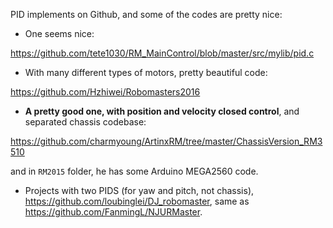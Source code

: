 PID implements on Github, and some of the codes are pretty nice:

* One seems nice: 

https://github.com/tete1030/RM_MainControl/blob/master/src/mylib/pid.c

* With many different types of motors, pretty beautiful code:

https://github.com/Hzhiwei/Robomasters2016

* **A pretty good one, with position and velocity closed control**, and separated chassis codebase:

https://github.com/charmyoung/ArtinxRM/tree/master/ChassisVersion_RM3510

and in `RM2015` folder, he has some Arduino MEGA2560 code.

* Projects with two PIDS (for yaw and pitch, not chassis), https://github.com/loubinglei/DJ_robomaster, same as https://github.com/FanmingL/NJURMaster.